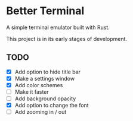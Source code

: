 # Better Terminal

A simple terminal emulator built with Rust.

This project is in its early stages of development.

## TODO

- [x] Add option to hide title bar
- [x] Make a settings window
- [x] Add color schemes
- [ ] Make it faster
- [ ] Add background opacity
- [x] Add option to change the font
- [ ] Add zooming in / out
